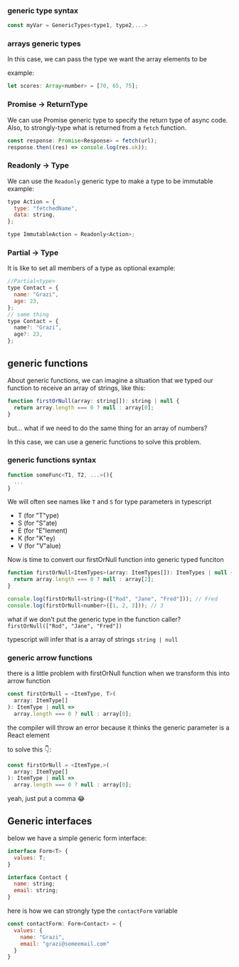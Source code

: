 ### generic type syntax

```js
const myVar = GenericTypes<type1, type2,...>
```

### arrays generic types

In this case, we can pass the type we want the array elements to be

example:

```js
let scores: Array<number> = [70, 65, 75];
```

### Promise -> ReturnType

We can use Promise generic type to specify the return type of async code. Also, to strongly-type what is returned from a `fetch` function.

```js
const response: Promise<Response> = fetch(url);
response.then((res) => console.log(res.ok));
```

### Readonly -> Type

We can use the `Readonly` generic type to make a type to be immutable
example:

```js
type Action = {
  type: "fetchedName",
  data: string,
};

type ImmutableAction = Readonly<Action>;
```

### Partial -> Type

It is like to set all members of a type as optional
example:

```js
//Partial<type>
type Contact = {
  name: "Grazi",
  age: 23,
};
// same thing
type Contact = {
  name?: "Grazi",
  age?: 23,
};
```

## generic functions

About generic functions, we can imagine a situation that we typed our function to receive an array of strings, like this:

```js
function firstOrNull(array: string[]): string | null {
  return array.length === 0 ? null : array[0];
}
```

but... what if we need to do the same thing for an array of numbers?

In this case, we can use a generic functions to solve this problem.

### generic functions syntax

```js
function someFunc<T1, T2, ...>(){
  ...
}
```

We will often see names like `T` and `S` for type parameters in typescript

* T (for "T"ype)
* S (for "S"ate)
* E (for "E"lement)
* K (for "K"ey)
* V (for "V"alue)

Now is time to convert our firstOrNull function into generic typed funciton

```js
function firstOrNull<ItemTypes>(array: ItemTypes[]): ItemTypes | null {
  return array.length === 0 ? null : array[2];
}

console.log(firstOrNull<string>(["Rod", "Jane", "Fred"])); // Fred
console.log(firstOrNull<number>([1, 2, 3])); // 3
```
what if we don't put the generic type in the function caller?
`firstOrNull(["Rod", "Jane", "Fred"])`

typescript will infer that is a array of strings
 `string | null`
### generic arrow functions

there is a little problem with firstOrNull function when we transform this into arrow function

```js
const firstOrNull = <ItemType, T>(
  array: ItemType[]
): ItemType | null =>
  array.length === 0 ? null : array[0];
```

the compiler will throw an error because it thinks the generic parameter is a React element

to solve this 👇:

```js
const firstOrNull = <ItemType,>(
  array: ItemType[]
): ItemType | null =>
  array.length === 0 ? null : array[0];

```

yeah, just put a comma 😂

## Generic interfaces

below we have a simple generic form interface:

```js
interface Form<T> {
  values: T;
}

interface Contact {
  name: string;
  email: string;
}

```
here is how we can strongly type the `contactForm` variable

```js
const contactForm: Form<Contact> = {
  values: {
    name: "Grazi",
    email: "grazi@someemail.com"
  }
}
```

